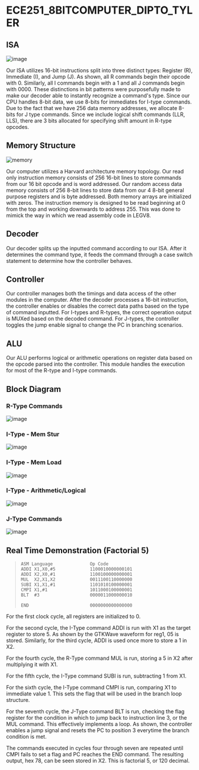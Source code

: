 # ECE251_8BITCOMPUTER_DIPTO_TYLER

## ISA
![image](https://user-images.githubusercontent.com/73661624/168410713-08bbaf45-a30e-43de-9657-08f432f23820.png)

Our ISA utilizes 16-bit instructions split into three distinct types: Register (R), Immediate (I), and Jump (J). As shown, all R commands begin their opcode with 0. Similarly, all I commands begin with a 1 and all J commands begin with 0000. These distinctions in bit patterns were purposefully made to make our decoder able to instantly recognize a command's type. Since our CPU handles 8-bit data, we use 8-bits for immediates for I-type commands. Due to the fact that we have 256 data memory addresses, we allocate 8-bits for J type commands. Since we include logical shift commands (LLR, LLS), there are 3 bits allocated for specifying shift amount in R-type opcodes.

## Memory Structure
![memory](https://user-images.githubusercontent.com/73661624/168411484-789eac2c-4a5e-4749-b3dc-24fc11a2f668.jpg)

Our computer utilizes a Harvard architecture memory topology. Our read only instruction memory consists of 256 16-bit lines to store commands from our 16 bit opcode and is word addressed. Our random access data memory consists of 256 8-bit lines to store data from our 4 8-bit general purpose registers and is byte addressed. Both memory arrays are initialized with zeros. The instruction memory is designed to be read beginning at 0 from the top and working downwards to address 255. This was done to mimick the way in which we read assembly code in LEGV8.

## Decoder
Our decoder splits up the inputted command according to our ISA. After it determines the command type, it feeds the command through a case switch statement to determine how the controller behaves. 

## Controller
Our controller manages both the timings and data access of the other modules in the computer. After the decoder processes a 16-bit instruction, the controller enables or disables the correct data paths based on the type of command inputted. For I-types and R-types, the correct operation output is MUXed based on the decoded command. For J-types, the controller toggles the jump enable signal to change the PC in branching scenarios.

## ALU
Our ALU performs logical or arithmetic operations on register data based on the opcode parsed into the controller. This module handles the execution for most of the R-type and I-type commands.

## Block Diagram

### R-Type Commands
![image](https://user-images.githubusercontent.com/73661624/168452201-1d712ae4-0cfe-4675-b001-8bc99d854322.png)

### I-Type - Mem Stur
![image](https://user-images.githubusercontent.com/73661624/168452137-389b310e-73f0-4659-848d-9dc9363867bb.png)

### I-Type - Mem Load
![image](https://user-images.githubusercontent.com/73661624/168452161-40c78a57-1f48-4999-809f-53fe71863ec1.png)

### I-Type - Arithmetic/Logical
![image](https://user-images.githubusercontent.com/73661624/168452173-6792ac7d-51bf-41dc-96a2-0d81daa579c6.png)

### J-Type Commands
![image](https://user-images.githubusercontent.com/73661624/168452184-04d03241-b4f6-4555-8b66-33da1d18b91c.png)

## Real Time Demonstration (Factorial 5)
>     ASM Language              Op Code
>     ADDI X1,X0,#5             1100010000000101
>     ADDI X2,X0,#1             1100100000000001
>     MUL  X2,X1,X2             0011100110000000
>     SUBI X1,X1,#1             1101010100000001
>     CMPI X1,#1                1011000100000001
>     BLT  #3                   0000011000000010
>     
>     END                       0000000000000000


For the first clock cycle, all registers are initialized to 0.

For the second cycle, the I-Type command ADDI is run with X1 as the target register to store 5. As shown by the GTKWave waveform for reg1, 05 is stored. Similarly, for the third cycle, ADDI is used once more to store a 1 in X2. 

For the fourth cycle, the R-Type command MUL is run, storing a 5 in X2 after multiplying it with X1. 

For the fifth cycle, the I-Type command SUBI is run, subtracting 1 from X1.

For the sixth cycle, the I-Type command CMPI is run, comparing X1 to immediate value 1. This sets the flag that will be used in the branch loop structure.

For the seventh cycle, the J-Type command BLT is run, checking the flag register for the condition in which to jump back to instruction line 3, or the MUL command. This effectively implements a loop. As shown, the controller enables a jump signal and resets the PC to position 3 everytime the branch condition is met. 

The commands executed in cycles four through seven are repeated until CMPI fails to set a flag and PC reaches the END command. The resulting output, hex 78, can be seen stored in X2. This is factorial 5, or 120 decimal. 
